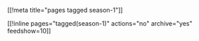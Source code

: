 [[!meta title="pages tagged season-1"]]

[[!inline pages="tagged(season-1)" actions="no" archive="yes"
feedshow=10]]
